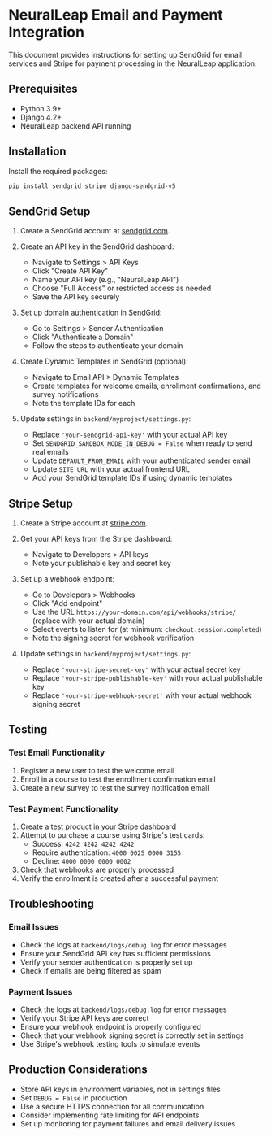 # NeuralLeap Email and Payment Integration

This document provides instructions for setting up SendGrid for email services and Stripe for payment processing in the NeuralLeap application.

## Prerequisites

- Python 3.9+
- Django 4.2+
- NeuralLeap backend API running

## Installation

Install the required packages:

```bash
pip install sendgrid stripe django-sendgrid-v5
```

## SendGrid Setup

1. Create a SendGrid account at [sendgrid.com](https://sendgrid.com/).
2. Create an API key in the SendGrid dashboard:
   - Navigate to Settings > API Keys
   - Click "Create API Key"
   - Name your API key (e.g., "NeuralLeap API")
   - Choose "Full Access" or restricted access as needed
   - Save the API key securely

3. Set up domain authentication in SendGrid:
   - Go to Settings > Sender Authentication
   - Click "Authenticate a Domain"
   - Follow the steps to authenticate your domain

4. Create Dynamic Templates in SendGrid (optional):
   - Navigate to Email API > Dynamic Templates
   - Create templates for welcome emails, enrollment confirmations, and survey notifications
   - Note the template IDs for each

5. Update settings in `backend/myproject/settings.py`:
   - Replace `'your-sendgrid-api-key'` with your actual API key
   - Set `SENDGRID_SANDBOX_MODE_IN_DEBUG = False` when ready to send real emails
   - Update `DEFAULT_FROM_EMAIL` with your authenticated sender email
   - Update `SITE_URL` with your actual frontend URL
   - Add your SendGrid template IDs if using dynamic templates

## Stripe Setup

1. Create a Stripe account at [stripe.com](https://stripe.com/).
2. Get your API keys from the Stripe dashboard:
   - Navigate to Developers > API keys
   - Note your publishable key and secret key

3. Set up a webhook endpoint:
   - Go to Developers > Webhooks
   - Click "Add endpoint"
   - Use the URL `https://your-domain.com/api/webhooks/stripe/` (replace with your actual domain)
   - Select events to listen for (at minimum: `checkout.session.completed`)
   - Note the signing secret for webhook verification

4. Update settings in `backend/myproject/settings.py`:
   - Replace `'your-stripe-secret-key'` with your actual secret key
   - Replace `'your-stripe-publishable-key'` with your actual publishable key
   - Replace `'your-stripe-webhook-secret'` with your actual webhook signing secret

## Testing

### Test Email Functionality

1. Register a new user to test the welcome email
2. Enroll in a course to test the enrollment confirmation email
3. Create a new survey to test the survey notification email

### Test Payment Functionality

1. Create a test product in your Stripe dashboard
2. Attempt to purchase a course using Stripe's test cards:
   - Success: `4242 4242 4242 4242`
   - Require authentication: `4000 0025 0000 3155`
   - Decline: `4000 0000 0000 0002`
3. Check that webhooks are properly processed
4. Verify the enrollment is created after a successful payment

## Troubleshooting

### Email Issues

- Check the logs at `backend/logs/debug.log` for error messages
- Ensure your SendGrid API key has sufficient permissions
- Verify your sender authentication is properly set up
- Check if emails are being filtered as spam

### Payment Issues

- Check the logs at `backend/logs/debug.log` for error messages
- Verify your Stripe API keys are correct
- Ensure your webhook endpoint is properly configured
- Check that your webhook signing secret is correctly set in settings
- Use Stripe's webhook testing tools to simulate events

## Production Considerations

- Store API keys in environment variables, not in settings files
- Set `DEBUG = False` in production
- Use a secure HTTPS connection for all communication
- Consider implementing rate limiting for API endpoints
- Set up monitoring for payment failures and email delivery issues 